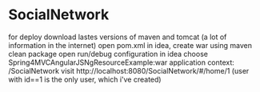 # SocialNetwork
for deploy download lastes versions of maven and tomcat (a lot of information in the internet)
open pom.xml in idea, create war using maven clean package
open run/debug configuration in idea
choose Spring4MVCAngularJSNgResourceExample:war 
application context: /SocialNetwork
visit http://localhost:8080/SocialNetwork/#/home/1 (user with id==1 is the only user, which i've created)
